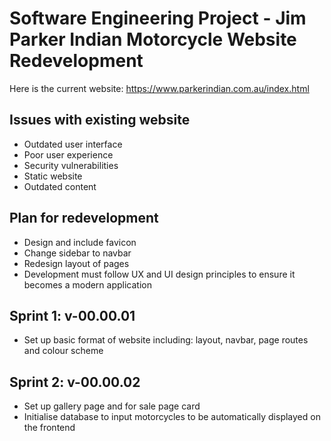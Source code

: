 # Software Engineering Project - Jim Parker Indian Motorcycle Website Redevelopment

Here is the current website: https://www.parkerindian.com.au/index.html

## Issues with existing website

- Outdated user interface
- Poor user experience
- Security vulnerabilities
- Static website
- Outdated content

## Plan for redevelopment

- Design and include favicon
- Change sidebar to navbar
- Redesign layout of pages
- Development must follow UX and UI design principles to ensure it becomes a modern application

## Sprint 1: v-00.00.01

- Set up basic format of website including: layout, navbar, page routes and colour scheme

## Sprint 2: v-00.00.02

- Set up gallery page and for sale page card
- Initialise database to input motorcycles to be automatically displayed on the frontend
